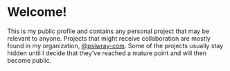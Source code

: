 # Welcome!

This is my public profile and contains any personal project that may
be relevant to anyone. Projects that might receive collaboration are
mostly found in my organization, [@psiwray-com](https://github.com/psiwray-com).
Some of the projects usually stay hidden until I decide that they've
reached a mature point and will then become public.
